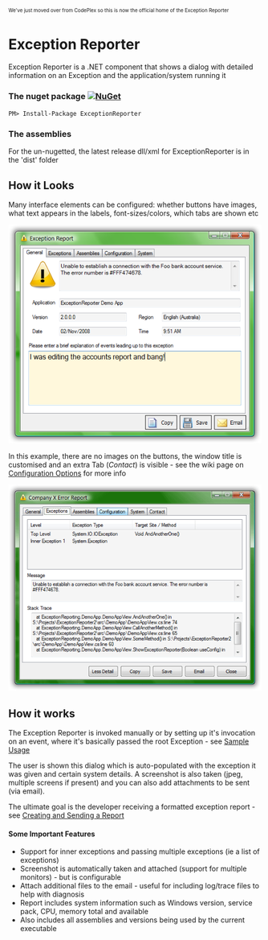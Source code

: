 <sub><sup>We've just moved over from CodePlex so this is now the official home of the Exception Reporter</sub></sup>


# Exception Reporter
Exception Reporter is a .NET component that shows a dialog with detailed information on an
Exception and the application/system running it

### The nuget package [![NuGet](https://img.shields.io/nuget/v/ExceptionReporter.svg)](https://www.nuget.org/packages/ExceptionReporter/)
```
PM> Install-Package ExceptionReporter
```

### The assemblies
For the un-nugetted, the latest release dll/xml for ExceptionReporter is in the 'dist' folder

## How it Looks

Many interface elements can be configured: whether buttons have images, what text appears in the labels,
font-sizes/colors, which tabs are shown etc

![](images/er-user-input.png)

In this example, there are no images on the buttons,
the window title is customised and an extra Tab (_Contact_) is visible -
see the wiki page on [Configuration Options](https://github.com/PandaWood/Exception-Reporter/wiki/Configuration-Options) for more info

![](images/er-exceptions-tab.png)

## How it works

The Exception Reporter is invoked manually or by setting up it's invocation on an event, where it's basically passed the root Exception -
see [Sample Usage](https://github.com/PandaWood/Exception-Reporter/wiki/Sample-Usage)

The user is shown this dialog which is auto-populated with the exception it was given and certain system details.
A screenshot is also taken (jpeg, multiple screens if present) and you can also add attachments to be sent (via email).

The ultimate goal is the developer receiving a formatted exception report - see
[Creating and Sending a Report](https://github.com/PandaWood/Exception-Reporter/wiki/Creating-and-Sending-a-Report)


#### Some Important Features
- Support for inner exceptions and passing multiple exceptions (ie a list of exceptions)
- Screenshot is automatically taken and attached (support for multiple monitors) - but is configurable
- Attach additional files to the email - useful for including log/trace files to help with diagnosis
- Report includes system information such as Windows version, service pack, CPU, memory total and available
- Also includes all assemblies and versions being used by the current executable
